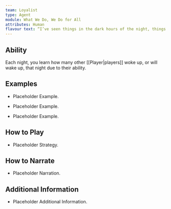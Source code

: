 ```yaml
---
team: Loyalist
type: Agent
module: What We Do, We Do for All
attributes: Human
flavour text: “I’ve seen things in the dark hours of the night, things you people wouldn’t believe.”
---
```

## Ability
Each night, you learn how many other [[Player|players]] woke up, or will wake up, that night due to their ability.

## Examples
- Placeholder Example.

- Placeholder Example.

- Placeholder Example.

## How to Play
- Placeholder Strategy.

## How to Narrate
- Placeholder Narration.

## Additional Information
- Placeholder Additional Information.